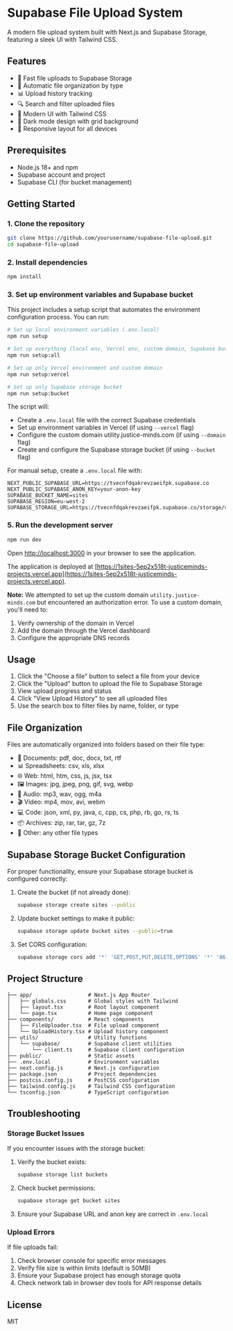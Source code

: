 # Supabase File Upload System

A modern file upload system built with Next.js and Supabase Storage, featuring a sleek UI with Tailwind CSS.

## Features

- 🚀 Fast file uploads to Supabase Storage
- 📁 Automatic file organization by type
- 📊 Upload history tracking
- 🔍 Search and filter uploaded files
- 🎨 Modern UI with Tailwind CSS
- 🌙 Dark mode design with grid background
- 📱 Responsive layout for all devices

## Prerequisites

- Node.js 18+ and npm
- Supabase account and project
- Supabase CLI (for bucket management)

## Getting Started

### 1. Clone the repository

```bash
git clone https://github.com/yourusername/supabase-file-upload.git
cd supabase-file-upload
```

### 2. Install dependencies

```bash
npm install
```

### 3. Set up environment variables and Supabase bucket

This project includes a setup script that automates the environment configuration process. You can run:

```bash
# Set up local environment variables (.env.local)
npm run setup

# Set up everything (local env, Vercel env, custom domain, Supabase bucket)
npm run setup:all

# Set up only Vercel environment and custom domain
npm run setup:vercel

# Set up only Supabase storage bucket
npm run setup:bucket
```

The script will:
- Create a `.env.local` file with the correct Supabase credentials
- Set up environment variables in Vercel (if using `--vercel` flag)
- Configure the custom domain utility.justice-minds.com (if using `--domain` flag)
- Create and configure the Supabase storage bucket (if using `--bucket` flag)

For manual setup, create a `.env.local` file with:

```
NEXT_PUBLIC_SUPABASE_URL=https://tvecnfdqakrevzaeifpk.supabase.co
NEXT_PUBLIC_SUPABASE_ANON_KEY=your-anon-key
SUPABASE_BUCKET_NAME=sites
SUPABASE_REGION=eu-west-2
SUPABASE_STORAGE_URL=https://tvecnfdqakrevzaeifpk.supabase.co/storage/v1/s3
```

### 5. Run the development server

```bash
npm run dev
```

Open [http://localhost:3000](http://localhost:3000) in your browser to see the application.

The application is deployed at [https://1sites-5ep2x518t-justiceminds-projects.vercel.app](https://1sites-5ep2x518t-justiceminds-projects.vercel.app).

**Note:** We attempted to set up the custom domain `utility.justice-minds.com` but encountered an authorization error. To use a custom domain, you'll need to:
1. Verify ownership of the domain in Vercel
2. Add the domain through the Vercel dashboard
3. Configure the appropriate DNS records

## Usage

1. Click the "Choose a file" button to select a file from your device
2. Click the "Upload" button to upload the file to Supabase Storage
3. View upload progress and status
4. Click "View Upload History" to see all uploaded files
5. Use the search box to filter files by name, folder, or type

## File Organization

Files are automatically organized into folders based on their file type:

- 📄 Documents: pdf, doc, docx, txt, rtf
- 📊 Spreadsheets: csv, xls, xlsx
- 🌐 Web: html, htm, css, js, jsx, tsx
- 🖼️ Images: jpg, jpeg, png, gif, svg, webp
- 🎵 Audio: mp3, wav, ogg, m4a
- 🎬 Video: mp4, mov, avi, webm
- 💻 Code: json, xml, py, java, c, cpp, cs, php, rb, go, rs, ts
- 📦 Archives: zip, rar, tar, gz, 7z
- 📝 Other: any other file types

## Supabase Storage Bucket Configuration

For proper functionality, ensure your Supabase storage bucket is configured correctly:

1. Create the bucket (if not already done):
   ```bash
   supabase storage create sites --public
   ```

2. Update bucket settings to make it public:
   ```bash
   supabase storage update bucket sites --public=true
   ```

3. Set CORS configuration:
   ```bash
   supabase storage cors add '*' 'GET,POST,PUT,DELETE,OPTIONS' '*' '86400'
   ```

## Project Structure

```
├── app/                  # Next.js App Router
│   ├── globals.css       # Global styles with Tailwind
│   ├── layout.tsx        # Root layout component
│   └── page.tsx          # Home page component
├── components/           # React components
│   ├── FileUploader.tsx  # File upload component
│   └── UploadHistory.tsx # Upload history component
├── utils/                # Utility functions
│   └── supabase/         # Supabase client utilities
│       └── client.ts     # Supabase client configuration
├── public/               # Static assets
├── .env.local            # Environment variables
├── next.config.js        # Next.js configuration
├── package.json          # Project dependencies
├── postcss.config.js     # PostCSS configuration
├── tailwind.config.js    # Tailwind CSS configuration
└── tsconfig.json         # TypeScript configuration
```

## Troubleshooting

### Storage Bucket Issues

If you encounter issues with the storage bucket:

1. Verify the bucket exists:
   ```bash
   supabase storage list buckets
   ```

2. Check bucket permissions:
   ```bash
   supabase storage get bucket sites
   ```

3. Ensure your Supabase URL and anon key are correct in `.env.local`

### Upload Errors

If file uploads fail:

1. Check browser console for specific error messages
2. Verify file size is within limits (default is 50MB)
3. Ensure your Supabase project has enough storage quota
4. Check network tab in browser dev tools for API response details

## License

MIT
